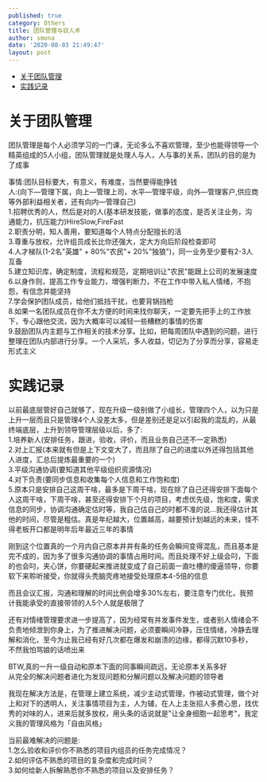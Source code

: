```yaml
---
published: true
category: Others
title: 团队管理与驭人术    
author: smona
date: '2020-08-03 21:49:47'
layout: post
---
```

- [关于团队管理](#关于团队管理)
- [实践记录](#实践记录)

# 关于团队管理  
团队管理是每个人必须学习的一门课，无论多么不喜欢管理，至少也能得领导一个精英组成的5人小组，团队管理就是处理人与人，人与事的关系，团队的目的是为了成事  

事情:团队目标要大，有意义，有难度，当然要得能挣钱  
人:(向下—管理下属，向上—管理上司，水平—管理平级，向外—管理客户,供应商等外部利益相关者，还有向内—管理自己)  
1.招聘优秀的人，然后是对的人(基本研发技能，做事的态度，是否关注业务，沟通能力，抗压能力)HireSlow,FireFast  
2.职责分明，知人善用，要知道每个人特点分配擅长的活  
3.尊重与放权，允许组员成长比你还强大，定大方向后阶段检查即可  
4.人才梯队(1-2名"英雄" + 80%"农民"+ 20%"独狼")，同一业务至少要有2-3人互备  
5.建立知识库，确定制度，流程和规范，定期培训让"农民"能跟上公司的发展速度  
6.以身作则，提高工作专业能力，增强判断力，不在工作中带入私人情绪，不抱怨，有信念并能坚持  
7.学会保护团队成员，给他们抵挡干扰，也要背锅挡枪  
8.如果一名团队成员在你不太方便的时间来找你聊天，一定要先把手上的工作放下，专心跟他交流，因为大概率可以减轻一些糟糕的事情的伤害  
9.鼓励团队内主题与工作相关的技术分享。比如，把每周团队中遇到的问题，进行整理在团队内部进行分享。一个人采坑，多人收益，切记为了分享而分享，容易走形式主义  

# 实践记录  
以前最底层管好自己就够了，现在升级一级别做了小组长，管理四个人，以为只是上升一层而且只是管理4个人没差太多，但是差别还是足以引起我的混乱的，从最终端底层，上升到领导管理层级以后，多了:  
1.培养新人(安排任务，跟进，验收，评价，而且业务自己还不一定熟悉)  
2.对上汇报(本来就有但是上下文变大了，而且除了自己的进度以外还得包括其他人进度，汇总后提炼最重要的一个)  
3.平级沟通协调(要知道其他平级组织资源情况)  
4.对下负责(要同步信息和收集每个人信息和工作饱和度)  
5.原本只是安排自己这周干啥，最多是下周干啥，现在除了自己还得安排下面每个人这周干啥，下周干啥，甚至还得安排下个月的项目，考虑优先级，饱和度，需求信息的同步，协调沟通确定估时等，我自己估自己的时都不准的说...我还得估计其他的时间，尽管是粗估。真是年纪越大，位置越高，越要预计划越远的未来，怪不得老板开口都是明年后年最近三年的事情  

刚到这个位置真的一个月内自己原本井井有条的任务会瞬间变得混乱，而且基本是完不成的，因为多了很多沟通协调的事情占用时间。而且处理不好上级会叼，下面的也会叼，夹心饼，你要硬起来推进就变成了自己前面一直吐槽的傻逼领导，你要软下来聆听接受，你就得头秃脑壳疼地接受处理原本4-5倍的信息  

而且会议汇报，沟通和理解的时间比例会增多30%左右，要注意专门优化，我预计我能承受的直接带领的人5个人就是极限了  

还有对情绪管理要求进一步提高了，因为经常有并发事件发生，或者别人情绪会不负责地倾泄到你身上，为了推进解决问题，必须要瞬间冷静，压住情绪，冷静去理解和消化，至今为止我已经有好几次都在爆发和崩溃的边缘，都得沉默10多秒，不然我怕骂娘的话喷出来  

BTW,真的一升一级自动和原本下面的同事瞬间疏远，无论原本关系多好  
从完全的解决问题者进化为发现问题和分解问题以及解决问题的领导者  

我现在解决方法是，在管理上建立系统，减少主动式管理，作被动式管理，做个对上和对下的透明人，关注事情项目为主，人为辅，在人上主张招人多费心思，找优秀的对味的人，进来后就多放权，用头条的话说就是"让全身细胞一起思考"，我定义我的管理风格为「自由风格」  

当前最难解决的问题是:  
1.怎么验收和评价你不熟悉的项目内组员的任务完成情况？  
2.如何评估不熟悉的项目的复杂度和完成时间？  
3.如何给新人拆解熟悉你不熟悉的项目以及安排任务？  